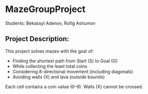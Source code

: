 # MazeGroupProject
Students: Bekassyl Adenov, Rofig Ashumov

Project Description:
--------------------
This project solves mazes with the goal of:
- Finding the shortest path from Start (S) to Goal (G)
- While collecting the least total coins
- Considering 8-directional movement (including diagonals)
- Avoiding walls (X) and lava (outside bounds)

Each cell contains a coin value (0–9). Walls (X) cannot be crossed.
